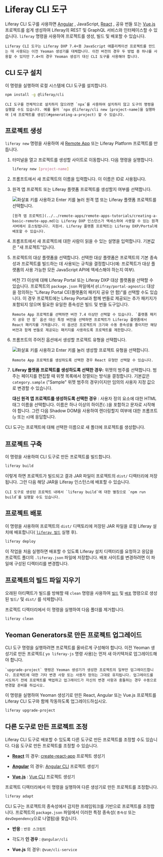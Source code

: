 # Liferay CLI 도구

Liferay CLI 도구를 사용하면 [Angular](https://angular.io/) , JavaScript, [React](https://reactjs.org/) , 공유 번들 또는 [Vue.js](https://vuejs.org/) 프로젝트를 쉽게 생성하여 Liferay의 REST 및 GraphQL 서비스와 인터페이스할 수 있습니다. `liferay` 명령을 사용하여 프로젝트를 생성, 빌드 및 배포할 수 있습니다.

```{note}
Liferay CLI 도구는 Liferay DXP 7.4+용 JavaScript 애플리케이션 프로젝트를 만드는 데 사용되는 이전 Yeoman 생성기를 대체합니다. 이전 버전의 경우 두 방법 중 하나를 사용할 수 있지만 7.4+의 경우 Yeoman 생성기 대신 CLI 도구를 사용해야 합니다.
```

## CLI 도구 설치

이 명령을 실행하여 로컬 시스템에 CLI 도구를 설치합니다.

```bash
npm install -g @liferay/cli
```

```{note}
CLI 도구를 전체적으로 설치하지 않으려면 `npx`를 사용하여 설치하지 않고 도구의 명령을 실행할 수도 있습니다. 예를 들어 `npx @liferay/cli new [project-name]을 실행하여 [새 프로젝트를 생성](#generating-a-project) 할 수 있습니다.
```

## 프로젝트 생성

`liferay new` 명령을 사용하여 새 [Remote App](../../remote-apps/remote-apps-tutorials/creating-a-basic-remote-app.md) 또는 Liferay Platform 프로젝트를 만듭니다.

1. 터미널을 열고 프로젝트를 생성할 사이트로 이동합니다. 다음 명령을 실행합니다.

    ```bash
    liferay new [project-name]
    ```

1. 프롬프트에서 새 프로젝트의 이름을 입력합니다. 이 이름은 ID로 사용됩니다.

1. 원격 앱 프로젝트 또는 Liferay 플랫폼 프로젝트를 생성할지 여부를 선택합니다.

   ![화살표 키를 사용하고 Enter 키를 눌러 원격 앱 또는 Liferay 플랫폼 프로젝트를 선택합니다.](./liferay-cli-tool/images/01.png)

   ```{note}
   [원격 앱 프로젝트](../../remote-apps/remote-apps-tutorials/creating-a-basic-remote-app.md)는 Liferay DXP 인스턴스가 액세스하여 사용할 수 있는 원격 서버에서 호스팅됩니다. 지원서. Liferay 플랫폼 프로젝트는 Liferay DXP/Portal에 배포할 수 있습니다.
   ```

1. 프롬프트에서 새 프로젝트에 대한 사람이 읽을 수 있는 설명을 입력합니다. 기본값은 "새 프로젝트"입니다.

1. 프로젝트의 대상 플랫폼을 선택합니다. 선택한 대상 플랫폼은 프로젝트의 기본 종속성과 프로젝트를 빌드하는 데 사용되는 규칙을 결정합니다(예: 프로젝트가 대상 플랫폼의 사용 가능한 모든 JavaScript API에 액세스해야 하는지 여부).

   버전 7.1 이상에 대해 Liferay Portal 또는 Liferay DXP 대상 플랫폼을 선택할 수 있습니다. 프로젝트의 `package.json` 파일에서 `@lifray/portal-agnostic` 대상을 정의하는 "Liferay Portal CE(플랫폼의 패키지 공유 안 함)"를 선택할 수도 있습니다. 이 경우 프로젝트에는 Liferay Portal과 함께 번들로 제공되는 추가 패키지가 포함되지 않으며 필요한 유일한 종속성은 빌드 및 번들 도구입니다.

   ```{note}
   Remote App 프로젝트를 선택하면 버전 7.4 이상만 선택할 수 있습니다. `플랫폼 패키지 공유 안 함` 옵션 대신 특정 버전을 선택하면 프로젝트가 Liferay 플랫폼에서 React 패키지를 가져옵니다. 이 옵션은 프로젝트의 크기와 수동 종속성을 줄이지만 해당 버전과 함께 번들로 제공되는 패키지를 사용하도록 프로젝트를 제한합니다.
   ```

1. 프롬프트의 주어진 옵션에서 생성할 프로젝트 유형을 선택합니다.

    ![화살표 키를 사용하고 Enter 키를 눌러 생성할 프로젝트 유형을 선택합니다.](./liferay-cli-tool/images/02.png)

    ```{note}
    Remote App 프로젝트를 생성하도록 선택한 경우 React 유형만 선택할 수 있습니다.
    ```

1. **Liferay 플랫폼 프로젝트를 생성하도록 선택한 경우:** 위젯의 범주를 선택합니다. 범주는 페이지를 편집할 때 위젯 목록에서 정렬되는 방식을 결정합니다. 기본값은 `category.sample` ("Sample" 위젯 범주의 경우)이지만 임의의 사용자 지정 값으로 변경할 수 있습니다.

    **대신 원격 앱 프로젝트를 생성하도록 선택한 경우** : 사용자 정의 요소에 대한 HTML 태그 이름을 선택합니다. 이름은 하나 이상의 하이픈(`-`)을 포함하고 문자로 시작해야 합니다. 그런 다음 Shadow DOM을 사용하여 렌더링할지 여부에 대한 프롬프트(`y` 또는 `n`)에 응답합니다.

CLI 도구는 프로젝트에 대해 선택한 이름으로 새 폴더에 프로젝트를 생성합니다.

## 프로젝트 구축

이 명령을 사용하여 CLI 도구로 만든 프로젝트를 빌드합니다.

```bash
liferay build
```

이렇게 하면 프로젝트가 빌드되고 결과 JAR 파일이 프로젝트의 `dist/` 디렉터리에 저장됩니다. 그런 다음 해당 JAR을 Liferay 인스턴스에 배포할 수 있습니다.

```{note}
CLI 도구로 생성된 프로젝트 내에서 `liferay build`에 대한 별칭으로 `npm run build`를 실행할 수도 있습니다.
```

## 프로젝트 배포

이 명령을 사용하여 프로젝트의 `dist/` 디렉토리에 저장된 JAR 파일을 로컬 Liferay 설치에 배포합니다( [`liferay 빌드`](#building-a-project) 실행 후).

```bash
liferay deploy
```

이 작업을 처음 실행하면 배포할 수 있도록 Liferay 설치 디렉터리를 요청하고 응답을 프로젝트 폴더의 `.liferay.json` 파일에 저장합니다. 배포 사이트를 변경하려면 이 파일에 구성된 디렉터리를 변경합니다.

## 프로젝트의 빌드 파일 지우기

오래된 아티팩트가 빌드를 방해할 때 `clean` 명령을 사용하여 [`빌드`](#building-a-project) 및 [`배포`](#deploying-a-project) 명령으로 생성된 `빌드/` 및 `dist/` 를 삭제합니다.

프로젝트 디렉터리에서 이 명령을 실행하여 다음 폴더를 제거합니다.

```bash
liferay clean
```

## Yeoman Generators로 만든 프로젝트 업그레이드

CLI 도구 명령을 실행하려면 프로젝트를 올바르게 구성해야 합니다. 이전 Yeoman 생성기로 만든 프로젝트( `yo liferay-js` 명령 사용)는 먼저 새 아키텍처로 업그레이드해야 합니다.

```{warning}
`upgrade-project` 명령은 Yeoman 생성기가 생성한 프로젝트의 일부만 업그레이드합니다. 프로젝트에 대한 기타 변경 사항 또는 사용자 정의는 그대로 유지됩니다. 업그레이드를 시도하기 전에 프로젝트를 백업하고 업그레이드가 자신의 변경 사항과 충돌하는 경우 수동으로 변경할 준비를 하십시오.
```

이 명령을 실행하여 Yeoman 생성기로 만든 React, Angular 또는 Vue.js 프로젝트를 Liferay CLI 도구와 함께 작동하도록 업그레이드하십시오.

```bash
liferay upgrade-project
```

## 다른 도구로 만든 프로젝트 조정

Liferay CLI 도구로 배포할 수 있도록 다른 도구로 만든 프로젝트를 조정할 수도 있습니다. 다음 도구로 만든 프로젝트를 조정할 수 있습니다.

* [**React**](https://reactjs.org/) 의 경우: [create-react-app](https://reactjs.org/) 프로젝트 생성기

* [**Angular**](https://angular.io/) 의 경우: [Angular CLI](https://cli.angular.io/) 프로젝트 생성기

* [**Vue.js**](https://vuejs.org/) : [Vue CLI](https://cli.vuejs.org/) 프로젝트 생성기

프로젝트 디렉터리에서 이 명령을 실행하여 다른 생성기로 만든 프로젝트를 조정합니다.

```bash
liferay adapt
```

CLI 도구는 프로젝트의 종속성에서 감지한 프레임워크를 기반으로 프로젝트를 조정합니다. 프로젝트의 `package.json` 파일에서 이러한 특정 종속성( `종속성` 또는 `devDependency`으로 나열됨)을 찾습니다.

* **반응** : `반응 스크립트`

* 각도가 **인 경우** : `@angular/cli`

* **Vue.js** 의 경우: `@vue/cli-service`
